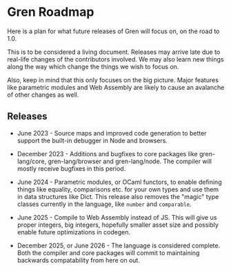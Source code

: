 # Gren Roadmap

Here is a plan for what future releases of Gren will focus on, on the road to 1.0.

This is to be considered a living document. Releases may arrive late due to real-life changes of the contributors involved. We may also learn new things along the way which change the things we wish to focus on.

Also, keep in mind that this only focuses on the big picture. Major features like parametric modules and Web Assembly are likely to cause an avalanche of other changes as well. 

## Releases

* June 2023 - Source maps and improved code generation to better support the built-in debugger in Node and browsers.

* December 2023 - Additions and bugfixes to core packages like gren-lang/core, gren-lang/browser and gren-lang/node. The compiler will mostly receive bugfixes in this period.

* June 2024 - Parametric modules, or OCaml functors, to enable defining things like equality, comparisons etc. for your own types and use them in data structures like Dict. This release also removes the "magic" type classes currently in the language, like `number` and `comparable`.

* June 2025 - Compile to Web Assembly instead of JS. This will give us proper integers, big integers, hopefully smaller asset size and possibly enable future optimizations in codegen.

* December 2025, or June 2026 - The language is considered complete. Both the compiler and core packages will commit to maintaining backwards compatability from here on out.
